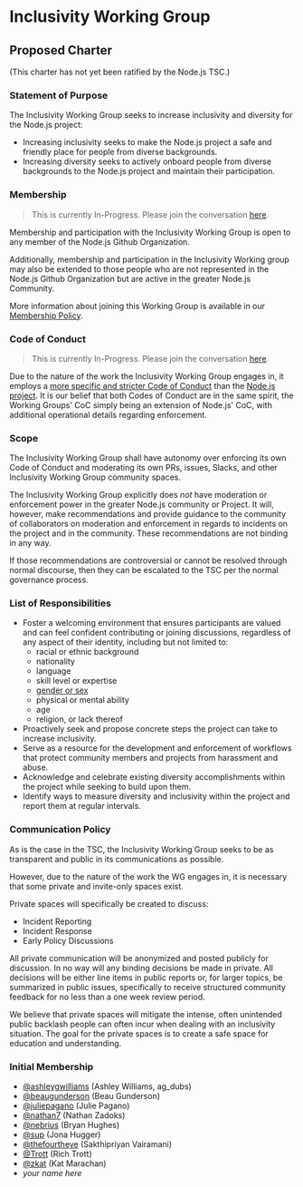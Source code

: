 # Inclusivity Working Group

## Proposed Charter

(This charter has not yet been ratified by the Node.js TSC.)

### Statement of Purpose

The Inclusivity Working Group seeks to increase inclusivity and diversity
for the Node.js project:
  - Increasing inclusivity seeks to make the Node.js project a safe and
    friendly place for people from diverse backgrounds.
  - Increasing diversity seeks to actively onboard people from diverse
    backgrounds to the Node.js project and maintain their participation. 

### Membership
> This is currently In-Progress. Please join the conversation [here][1].

Membership and participation with the Inclusivity Working Group is open
to any member of the Node.js Github Organization.

Additionally, membership and participation in the Inclusivity
Working group may also be extended to those people who are not represented
in the Node.js Github Organization but are active in the greater Node.js
Community.

More information about joining this Working Group is available in our 
[Membership Policy][1].

### Code of Conduct
> This is currently In-Progress. Please join the conversation [here][2]. 

Due to the nature of the work the Inclusivity Working Group engages in,
it employs a [more specific and stricter Code of Conduct][2] than the 
[Node.js project][4]. It is our belief that both Codes of Conduct are in
the same spirit, the Working Groups' CoC simply being an extension of
Node.js' CoC, with additional operational details regarding enforcement.

### Scope

The Inclusivity Working Group shall have autonomy over enforcing its own
Code of Conduct and moderating its own PRs, issues, Slacks, and other
Inclusivity Working Group community spaces.

The Inclusivity Working Group explicitly does *not* have moderation or
enforcement power in the greater Node.js community or Project. It will,
however, make recommendations and provide guidance to the community
of collaborators on moderation and enforcement in
regards to incidents on the project and in the community. These
recommendations are not binding in any way.

If those recommendations are controversial or cannot be resolved through
normal discourse, then they can be escalated to the TSC per the normal
governance process.

### List of Responsibilities

* Foster a welcoming environment that ensures participants are valued and can
feel confident contributing or joining discussions, regardless of any aspect of 
their identity, including but not limited to:
  - racial or ethnic background
  - nationality
  - language
  - skill level or expertise
  - [gender or sex][3]
  - physical or mental ability
  - age
  - religion, or lack thereof
* Proactively seek and propose concrete steps the project can take to increase
inclusivity.
* Serve as a resource for the development and enforcement of workflows that 
protect community members and projects from harassment and abuse.
* Acknowledge and celebrate existing diversity accomplishments within the
project while seeking to build upon them.
* Identify ways to measure diversity and inclusivity within the project and
report them at regular intervals.

### Communication Policy

As is the case in the TSC, the Inclusivity Working Group seeks to be as 
transparent and public in its communications as possible.

However, due to the nature of the work the WG engages in, it is necessary
that some private and invite-only spaces exist.

Private spaces will specifically be created to discuss:
- Incident Reporting
- Incident Response
- Early Policy Discussions

All private communication will be anonymized and posted publicly for discussion.
In no way will any binding decisions be made in private. All decisions will be 
either line items in public reports or, for larger topics, be summarized in public
issues, specifically to receive structured community feedback for no less than a
one week review period.

We believe that private spaces will mitigate the intense, often unintended public
backlash people can often incur when dealing with an inclusivity situation. The
goal for the private spaces is to create a safe space for education and understanding.

### Initial Membership

* [@ashleygwilliams](https://github.com/ashleygwilliams) (Ashley Williams, ag_dubs)
* [@beaugunderson](https://github.com/beaugunderson) (Beau Gunderson)
* [@juliepagano](https://github.com/juliepagano) (Julie Pagano)
* [@nathan7](https://github.com/nathan7) (Nathan Zadoks)
* [@nebrius](https://github.com/nebrius) (Bryan Hughes)
* [@sup](https://github.com/sup) (Jona Hugger)
* [@thefourtheye](https://github.com/thefourtheye) (Sakthipriyan Vairamani)
* [@Trott](https://github.com/Trott) (Rich Trott)
* [@zkat](https://github.com/zkat) (Kat Marachan)
* *your name here*

[1]: https://github.com/nodejs/inclusivity/pull/32
[2]: https://github.com/nodejs/inclusivity/pull/22
[3]: http://www.glaad.org/reference/transgender
[4]: https://github.com/nodejs/node/blob/master/CODE_OF_CONDUCT.md

